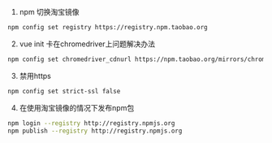 1. npm 切换淘宝镜像
```bash
npm config set registry https://registry.npm.taobao.org
```
2. vue init 卡在chromedriver上问题解决办法
```bash
npm config set chromedriver_cdnurl https://npm.taobao.org/mirrors/chromedriver
```
3. 禁用https
```bash
npm config set strict-ssl false
```
4. 在使用淘宝镜像的情况下发布npm包
```bash
npm login --registry http://registry.npmjs.org
npm publish --registry http://registry.npmjs.org
```

